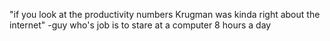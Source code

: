 "if you look at the productivity numbers Krugman was kinda right about the internet" -guy who's job is to stare at a computer 8 hours a day


